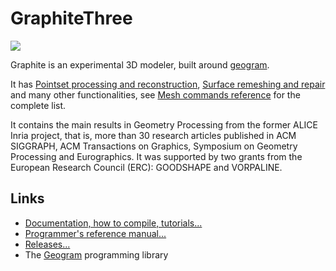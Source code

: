 # GraphiteThree

![](https://github.com/BrunoLevy/GraphiteThree/wiki/graphite_banner.gif)

Graphite is an experimental 3D modeler, built around
[geogram](https://github.com/BrunoLevy/geogram). 

It has [Pointset processing and reconstruction](Points), 
[Surface remeshing and repair](Remeshing) and many other functionalities,
see [Mesh commands reference](Mesh) for the complete list.

It contains the main results in Geometry Processing from the former
ALICE Inria project, that is, more than 30 research articles published
in ACM SIGGRAPH, ACM Transactions on Graphics, Symposium on Geometry 
Processing and Eurographics. It was supported by two grants from the
European Research Council (ERC): GOODSHAPE and VORPALINE.

Links
-----
  - [Documentation, how to compile, tutorials...](https://github.com/BrunoLevy/GraphiteThree/wiki)
  - [Programmer's reference manual...](https://brunolevy.github.io/GraphiteThree/)
  - [Releases...](https://github.com/BrunoLevy/GraphiteThree/releases)
  - The [Geogram](https://github.com/BrunoLevy/geogram) programming library
